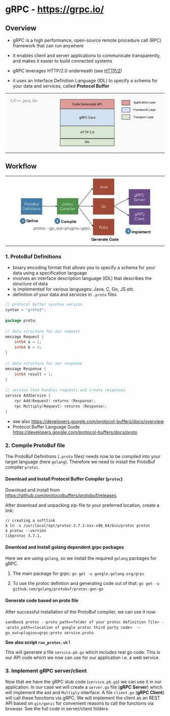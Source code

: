 # gRPC - https://grpc.io/

## Overview

* gRPC is a high performance, open-source remote procedure call (RPC) framework that can run anywhere
* It enables client and server applications to communicate transparently, and makes it easier to build connected systems
* gRPC leverages HTTP/2.0 underneath (see [HTTP/2][fa88e972])
* it uses an Interface Definition Language (IDL) to specify a schema for your data and services, called **Protocol Buffer**

  [fa88e972]: https://medium.com/@factoryhr/http-2-the-difference-between-http-1-1-benefits-and-how-to-use-it-38094fa0e95b "HTTP/2"

<table><tr><td>
<img align="center" src="pics/gRPC_layers.png" title="gRPC Layer Model" width="600">
</td></tr></table>


## Workflow

<table><tr><td>
<img align="center" src="pics/gRPC_workflow.png" title="gRPC Layer Model" width="600">
</td></tr></table>

### 1. ProtoBuf Definitions
* binary encoding format that allows you to specify a schema for your data using a specification language
* involves an interface description language (IDL) that describes the structure of data
* is implemented for various languages: Java, C, Go, JS etc.
* definition of your data and services in `.proto` files

```go
// protocol buffer sysntax version
syntax = "proto3";

package proto;

// data structure for our request
message Request {
    int64 a = 1;
    int64 b = 2;
}

// data structure for our response
message Response {
    int64 result = 1;
}

// service that handles requests and create responses
service AddService {
    rpc Add(Request) returns (Response);
    rpc Multiply(Request) returns (Response);
}
```

* see also  https://developers.google.com/protocol-buffers/docs/overview
* Protocol Buffer Language Guide https://developers.google.com/protocol-buffers/docs/proto


### 2. Compile ProtoBuf file

The ProtoBuf Definitions (`.proto` files) needs now to be compiled into your target language (here `golang`). Therefore we need to install the ProtoBuf compiler `protoc`.

#### Download and Install Protocol Buffer Compiler (`protoc`)

Download and install from https://github.com/protocolbuffers/protobuf/releases.

After download and unpacking zip-file to your preferred location, create a link:
```
// creating a softlink
$ ln -s /usr/local/opt/protoc-3.7.1-osx-x86_64/bin/protoc protoc
$ protoc --version
libprotoc 3.7.1.
```

#### Download and Install golang dependent grpc packages

Here we are using `golang`, so we install the required `golang` packages for gRPC.

1. The main package for grpc:
`go get -u google.golang.org/grpc`

2. To use the protoc defintion and generating code out of that:
`go get -u github.com/golang/protobuf/protoc-gen-go`

#### Generate code based on proto file
After successful installation of the ProtoBuf compiler, we can use it now:

`sandbox$ protoc --proto_path=<folder of your protoc definition file> --proto_path=<location of google protoc third party code>  --go_out=plugins=grpc:proto service.proto`

**See also script `run_protoc.sh` !**

This will generate a file `service.pb.go` which includes real go code. This is our API code which we now can use for our application i.e. a web service.


### 3. Implement gRPC server/client
Now that we have the gRPC stub code (`service.pb.go`) we can use it in our application. In our case we will create a `server.go` file (**gRPC Server**) which will implement the `Add` and `Multiply` interface. A file `client.go` (**gRPC Client**) will call these functions via gRPC. We will implement the client as an REST API based on `gin/gonic` for convenient reasons to call the functions via browser. See the full code in server/client folders.
